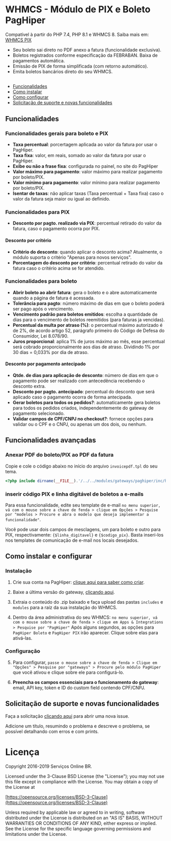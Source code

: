 # WHMCS - Módulo de PIX e Boleto PagHiper

Compatível à partir do PHP 7.4, PHP 8.1 e WHMCS 8. Saiba mais em: [WHMCS PIX](https://www.linknacional.com.br/whmcs/gateways/pix/)

* Seu boleto sai direto no PDF anexo a fatura (funcionalidade exclusiva).
* Boletos registrados conforme especificação da FEBRABAN. Baixa de pagamentos automática.
* Emissão de PIX de forma simplificada (com retorno automático).
* Emita boletos bancários direto do seu WHMCS.
##
* [Funcionalidades](#funcionalidades)
* [Como instalar](#instalação)
* [Como configurar](#configuração)
* [Solicitação de suporte e novas funcionalidades](#solicitação-de-suporte-e-novas-funcionalidades)

## Funcionalidades
### Funcionalidades gerais para boleto e PIX
* **Taxa percentual**: porcertagem aplicada ao valor da fatura por usar o PagHiper.
* **Taxa fixa**: valor, em reais, somado ao valor da fatura por usar o PagHiper.
* **Exibe ou não a frase fixa**: configurada no painel, no site do PagHiper
* **Valor máximo para pagamento**: valor máximo para realizar pagamento por boleto/PIX.
* **Valor mínimo para pagamento**: valor mínimo para realizar pagamento por boleto/PIX.
* **Isentar de taxas**: não aplicar taxas (Taxa percentual + Taxa fixa) caso o valor da fatura seja maior ou igual ao definido.
### Funcionalidades para PIX
* **Desconto por pagto. realizado via PIX**: percentual retirado do valor da fatura, caso o pagamento ocorra por PIX.
#### Desconto por critério
* **Critério do desconto**: quando aplicar o desconto acima? Atualmente, o módulo suporta o critério "Apenas para novos serviços".
* **Porcentagem do desconto por critério**: percentual retirado do valor da fatura caso o critério acima se for atendido.
### Funcionalidades para boleto
* **Abrir boleto ao abrir fatura**: gera o boleto e o abre automaticamente quando a página de fatura é acessada.
* **Tolerância para pagto**: número máximo de dias em que o boleto poderá ser pago após o vencimento.
* **Vencimento padrão para boletos emitidos**: escolha a quantidade de dias para o vencimento de boletos reemitidos (para faturas ja vencidas).
* **Percentual da multa por atraso (%)**: o percentual máximo autorizado é de 2%, de acordo artigo 52, parágrafo primeiro do Código de Defesa do Consumidor, Lei 8.078/90.
* **Juros proporcional**: aplica 1% de juros máximo ao mês, esse percentual será cobrado proporcionalmente aos dias de atraso. Dividindo 1% por 30 dias = 0,033% por dia de atraso.
#### **Desconto por pagamento antecipado**
* **Qtde. de dias para aplicação de desconto**: número de dias em que o pagamento pode ser realizado com antecedência recebendo o desconto extra.
* **Desconto por pagto. antecipado**: percentual do desconto que será aplicado caso o pagamento ocorra de forma antecipada.
* **Gerar boletos para todos os pedidos?**: automaticamente gera boletos para todos os pedidos criados, independentemente do gateway de pagamento selecionado.
* **Validar campos de CPF/CNPJ no checkout?**: fornece opções para validar ou o CPF e o CNPJ, ou apenas um dos dois, ou nenhum.

## Funcionalidades avançadas

### Anexar PDF do boleto/PIX ao PDF da fatura
Copie e cole o código abaixo no início do arquivo `invoicepdf.tpl` do seu tema.

```php
<?php include dirname(__FILE__).'/../../modules/gateways/paghiper/inc/helpers/attach_pdf_slip.php'; ?>
```

### inserir código PIX e linha digitável de boletos a e-mails

Para essa funcionalidade, edite seu template de e-mail `no menu superior, vá com o mouse sobre a chave de fenda > clique em Opções > Pesquise por "modelos > Procure e abra o modelo que deseja implementar a funcionalidade"`.

Você pode usar dois campos de mesclagens, um para boleto e outro para PIX, respectivamente: `{$linha_digitavel}` e `{$codigo_pix}`. Basta inserí-los nos templates de comunicação de e-mail nos locais desejados.

## Como instalar e configurar
### Instalação

1. Crie sua conta na PagHiper: [clique aqui para saber como criar](https://www.paghiper.com/duvidas/como-se-cadastrar-no-paghiper/).

2. Baixe a última versão do gateway, [clicando aqui](https://github.com/LinkNacional/whmcs-boleto-pix/releases/latest/download/whmcs-boleto-pix.zip).

3. Extraia o conteúdo do .zip baixado e faça upload das pastas `includes` e `modules` para a raíz da sua instalação do WHMCS.

4. Dentro da área administrativa do seu WHMCS: `no menu superior, vá com o mouse sobre a chave de fenda > clique em Apps & Integrations > Pesquise por "PagHiper"`
Após alguns segundos, as opções para `PagHiper Boleto` e `PagHiper PIX` irão aparecer. Clique sobre elas para ativá-las.

### Configuração

5. Para configurar, `passe o mouse sobre a chave de fenda > Clique em "Opções" > Pesquise por "gateways" > Procure pelo módulo PagHiper` que você ativou e clique sobre ele para configurá-lo.

6. **Preencha os campos essenciais para o funcionamento do gateway**: email, API key, token e ID do custom field contendo CPF/CNPJ.

## Solicitação de suporte e novas funcionalidades

Faça a solicitação [clicando aqui](https://github.com/LinkNacional/whmcs-boleto-pix/issues/new) para abrir uma nova issue.

Adicione um título, resumindo o problema e descreve o problema, se possível detalhando com erros e com prints.

# Licença

Copyright 2016-2019 Serviços Online BR.

Licensed under the 3-Clause BSD License (the "License"); you may not use this file except in compliance with the License. You may obtain a copy of the License at

[https://opensource.org/licenses/BSD-3-Clause](https://opensource.org/licenses/BSD-3-Clause)

Unless required by applicable law or agreed to in writing, software distributed under the License is distributed on an "AS IS" BASIS, WITHOUT WARRANTIES OR CONDITIONS OF ANY KIND, either express or implied. See the License for the specific language governing permissions and limitations under the License.
